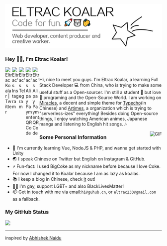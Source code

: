 ![banner](banner.png)

### Hey 👋🏼, I'm Eltrac Koalar!

<a href="https://twitter.com/Eltrac233">
  <img align="left" alt="Eltrac Koalar | Twitter" width="22px" src="https://cdn.jsdelivr.net/npm/simple-icons@v3/icons/twitter.svg" />
</a>
<a href="https://www.instagram.com/Eltrac7/">
  <img align="left" alt="Eltrac's Instagram" width="22px" src="https://cdn.jsdelivr.net/npm/simple-icons@v3/icons/instagram.svg" />
</a>
<a href="https://t.me/Eltrac">
  <img align="left" alt="Eltrac's Telegram" width="22px" src="https://cdn.jsdelivr.net/npm/simple-icons@v3/icons/telegram.svg" />
</a>
<a href="alipay.jpg">
  <img align="left" alt="Eltrac's Alipay Payment QRCode" width="22px" src="https://cdn.jsdelivr.net/npm/simple-icons@v3/icons/alipay.svg" />
</a>
<a href="https://guhub.cn/feed">
  <img align="left" alt="Eltrac's Alipay Payment QRCode" width="22px" src="https://cdn.jsdelivr.net/npm/simple-icons@v3/icons/rss.svg" />
</a>

<br>

Hi, nice to meet you guys. I'm Eltrac Koalar, a learning Full Stack Developer 💻 from China, who is trying to make some useful stuff as a Open-sourcer. I'm still a student 🏫 but love 💖 programing and the Open-Source World. I am working on [Miracles](https://github.com/BigCoke233/miracles), a decent and simple theme for [Typecho](https://typecho.org)(in Chinese) and [Artimes](https://github.com/artimes-org), a organization which is trying to "serverless-izes" everything! Besides doing Open-source things, I enjoy watching American animes, Japanese manga and listening to English hit songs. 🎶

  <img align="right" alt="GIF" src="https://cdn.jsdelivr.net/gh/BigCoke233/BigCoke233/rick-wink.gif" />
  
### Some Personal Information

- 🌱 I'm currently learning Vue, NodeJS & PHP, and wanna get started with Unity
- 🌏 I speak Chinese on Twitter but English on Instagram & GitHub.
- ⚡️ Fun-fact: I used BigCoke as my nickname before because I love Coke. For now I changed it to Koalar because I am as lazy as koalas.
- 📚 I keep a blog in Chinese, check [it](https://guhub.cn) out!
- 🏳️‍🌈 I'm gay, support LGBT+ and also BlackLivesMatter!
- 📫 Get in touch with me via email:`hi@guhub.cn`, or `eltrac233@gmail.com` as a fallback.

### My GitHub Status

![](https://github-readme-stats.vercel.app/api?username=BigCoke233&show_icons=true&hide_border=true)

---

inspired by [Abhishek Naidu](https://github.com/abhisheknaiidu/abhisheknaiidu)
